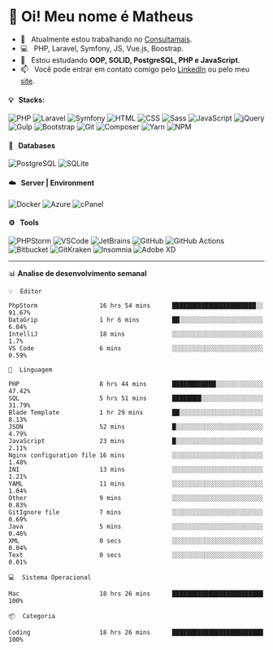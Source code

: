 # 👋 Oi! Meu nome é Matheus

- 🔭 &nbsp; Atualmente estou trabalhando no [Consultamais](https://consultamais.com.br/).
- 💻 &nbsp; PHP, Laravel, Symfony, JS, Vue.js, Boostrap.
- 🌱 &nbsp; Estou estudando **OOP, SOLID, PostgreSQL, PHP e JavaScript**.
- 📫 &nbsp; Você pode entrar em contato comigo pelo [LinkedIn](https://www.linkedin.com/in/matheuscamargoxavier/) ou pelo meu [site](https://matheuscamargo.co).

#### 💡 &nbsp; Stacks:
![PHP](https://img.shields.io/badge/-PHP-777BB4?&logo=php&logoColor=FFFFFF)
![Laravel](https://img.shields.io/badge/-Laravel-FF2D20?&logo=laravel&logoColor=FFFFFF)
![Symfony](https://img.shields.io/badge/-Symfony-000000?&logo=symfony&logoColor=FFFFFF)
![HTML](https://img.shields.io/badge/-HTML-E34F26?&logo=html5&logoColor=FFFFFF)
![CSS](https://img.shields.io/badge/-CSS-1572B6?&logo=css3&logoColor=FFFFFF)
![Sass](https://img.shields.io/badge/-Sass-CC6699?&logo=sass&logoColor=FFFFFF)
![JavaScript](https://img.shields.io/badge/-JavaScript-F7DF1E?&logo=javascript&logoColor=FFFFFF)
![jQuery](https://img.shields.io/badge/-jQuery-0769AD?&logo=jquery&logoColor=FFFFFF)
![Gulp](https://img.shields.io/badge/-Gulp-CF4647?&logo=gulp&logoColor=FFFFFF)
![Bootstrap](https://img.shields.io/badge/-Bootstrap-7952B3?&logo=bootstrap&logoColor=FFFFFF)
![Git](https://img.shields.io/badge/-Git-F05032?&logo=git&logoColor=FFFFFF)
![Composer](https://img.shields.io/badge/-Composer-885630?&logo=composer&logoColor=FFFFFF)
![Yarn](https://img.shields.io/badge/-Yarn-2C8EBB?&logo=yarn&logoColor=FFFFFF)
![NPM](https://img.shields.io/badge/-npm-CB3837?&logo=npm&logoColor=FFFFFF)

#### 💾 &nbsp; Databases
![PostgreSQL](https://img.shields.io/badge/-PostgreSQL-336791?&logo=PostgreSQL&logoColor=FFFFFF)
![SQLite](https://img.shields.io/badge/-SQLite-003B57?&logo=SQLite&logoColor=FFFFFF)

#### ☁️ &nbsp; Server | Environment
![Docker](https://img.shields.io/badge/-Docker-2496ED?&logo=docker&logoColor=FFFFFF)
![Azure](https://img.shields.io/badge/-Azure-0089D6?&logo=microsoft%20azure&logoColor=FFFFFF)
![cPanel](https://img.shields.io/badge/-cPanel-FF6C2C?&logo=cpanel&logoColor=FFFFFF)

#### ⚙️ &nbsp; Tools
![PHPStorm](https://img.shields.io/badge/-PHPStorm-000000?&logo=PHPStorm&logoColor=FFFFFF)
![VSCode](https://img.shields.io/badge/-VSCode-007ACC?&logo=Visual%20Studio%20Code&logoColor=FFFFFF) 
![JetBrains](https://img.shields.io/badge/-JetBrains-000000?&logo=jetbrains&logoColor=FFFFFF) 
![GitHub](https://img.shields.io/badge/-GitHub-181717?&logo=github&logoColor=FFFFFF) 
![GitHub Actions](https://img.shields.io/badge/-GitHub%20Actions-181717?&logo=GitHub%20Actions&logoColor=FFFFFF) 
![Bitbucket](https://img.shields.io/badge/-Bitbucket-0052CC?&logo=bitbucket&logoColor=FFFFFF)
![GitKraken](https://img.shields.io/badge/-GitKraken-179287?&logo=GitKraken&logoColor=FFFFFF)
![Insomnia](https://img.shields.io/badge/-Insomnia-5849BE?&logo=Insomnia&logoColor=FFFFFF)
![Adobe XD](https://img.shields.io/badge/-Adobe%20XD-FF61F6?&logo=adobe%20xd&logoColor=FFFFFF) 
_______

📊  **Analise de desenvolvimento semanal**
```text
💡  Editor

PhpStorm                 16 hrs 54 mins      ███████████████████████░░     91.67%
DataGrip                 1 hr 6 mins         ██░░░░░░░░░░░░░░░░░░░░░░░      6.04%
IntelliJ                 18 mins             ░░░░░░░░░░░░░░░░░░░░░░░░░       1.7%
VS Code                  6 mins              ░░░░░░░░░░░░░░░░░░░░░░░░░      0.59%
```
```text
💬  Linguagem

PHP                      8 hrs 44 mins       ████████████░░░░░░░░░░░░░     47.42%
SQL                      5 hrs 51 mins       ████████░░░░░░░░░░░░░░░░░     31.79%
Blade Template           1 hr 29 mins        ██░░░░░░░░░░░░░░░░░░░░░░░      8.13%
JSON                     52 mins             █░░░░░░░░░░░░░░░░░░░░░░░░      4.79%
JavaScript               23 mins             █░░░░░░░░░░░░░░░░░░░░░░░░      2.11%
Nginx configuration file 16 mins             ░░░░░░░░░░░░░░░░░░░░░░░░░      1.48%
INI                      13 mins             ░░░░░░░░░░░░░░░░░░░░░░░░░      1.21%
YAML                     11 mins             ░░░░░░░░░░░░░░░░░░░░░░░░░      1.04%
Other                    9 mins              ░░░░░░░░░░░░░░░░░░░░░░░░░      0.83%
GitIgnore file           7 mins              ░░░░░░░░░░░░░░░░░░░░░░░░░      0.69%
Java                     5 mins              ░░░░░░░░░░░░░░░░░░░░░░░░░      0.46%
XML                      0 secs              ░░░░░░░░░░░░░░░░░░░░░░░░░      0.04%
Text                     0 secs              ░░░░░░░░░░░░░░░░░░░░░░░░░      0.01%
```
```text
💻  Sistema Operacional

Mac                      18 hrs 26 mins      █████████████████████████       100%
```
```text
📦  Categoria

Coding                   18 hrs 26 mins      █████████████████████████       100%
```
